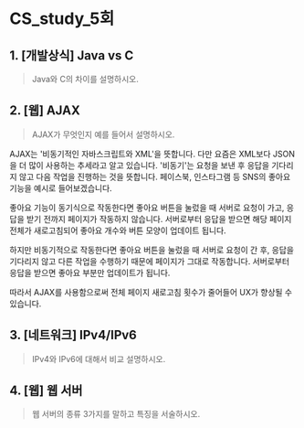 # CS_study_5회

## 1. [개발상식] Java vs C

> Java와 C의 차이를 설명하시오.



## 2. [웹] AJAX

> AJAX가 무엇인지 예를 들어서 설명하시오.

AJAX는 '비동기적인 자바스크립트와 XML'을 뜻합니다. 다만 요즘은 XML보다 JSON을 더 많이 사용하는 추세라고 알고 있습니다. '비동기'는 요청을 보낸 후 응답을 기다리지 않고 다음 작업을 진행하는 것을 뜻합니다. 페이스북, 인스타그램 등 SNS의 좋아요 기능을 예시로 들어보겠습니다.

좋아요 기능이 동기식으로 작동한다면 좋아요 버튼을 눌렀을 때 서버로 요청이 가고, 응답을 받기 전까지 페이지가 작동하지 않습니다. 서버로부터 응답을 받으면 해당 페이지 전체가 새로고침되어 좋아요 개수와 버튼 모양이 업데이트 됩니다.

하지만 비동기적으로 작동한다면 좋아요 버튼을 눌렀을 때 서버로 요청이 간 후, 응답을 기다리지 않고 다른 작업을 수행하기 때문에 페이지가 그대로 작동합니다. 서버로부터 응답을 받으면 좋아요 부분만 업데이트가 됩니다.

따라서 AJAX를 사용함으로써 전체 페이지 새로고침 횟수가 줄어들어 UX가 향상될 수 있습니다.



## 3. [네트워크] IPv4/IPv6

> IPv4와 IPv6에 대해서 비교 설명하시오.



## 4. [웹] 웹 서버

> 웹 서버의 종류 3가지를 말하고 특징을 서술하시오.

